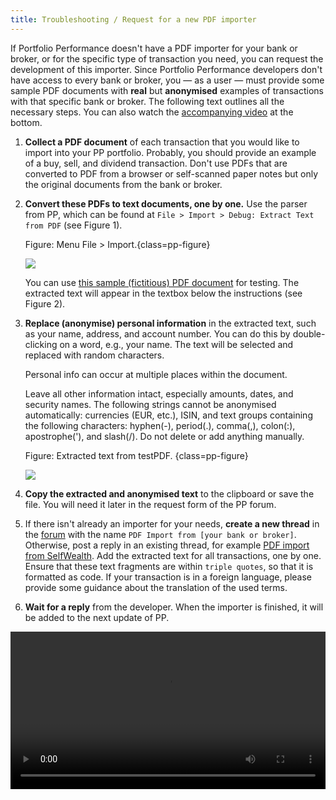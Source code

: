 ```yaml
---
title: Troubleshooting / Request for a new PDF importer
---
```


If Portfolio Performance doesn't have a PDF importer for your bank or broker, or for the specific type of transaction you need, you can request the development of this importer. Since Portfolio Performance developers don't have access to every bank or broker, you — as a user — must provide some sample PDF documents with **real** but **anonymised** examples of transactions with that specific bank or broker. The following text outlines all the necessary steps. You can also watch the [accompanying video](./requesting-new-importer.md#video-request-importer) at the bottom.

1. **Collect a PDF document** of each transaction that you would like to import into your PP portfolio. Probably, you should provide an example of a buy, sell, and dividend transaction. Don't use PDFs that are converted to PDF from a browser or self-scanned paper notes but only the original documents from the bank or broker.

2. **Convert these PDFs to text documents, one by one.** Use the parser from PP, which can be found at `File > Import > Debug: Extract Text from PDF` (see Figure 1).

    Figure: Menu File > Import.{class=pp-figure}

    ![](../reference/file/import/images/mnu-file-import.png)

    You can use [this sample (fictitious) PDF document](../../en/assets/PDF-Debug%20Testfile%20-%20Selfwealth-buy.pdf) for testing. The extracted text will appear in the textbox below the instructions (see Figure 2). 

3. **Replace (anonymise) personal information** in the extracted text, such as your name, address, and account number. You can do this by double-clicking on a word, e.g., your name. The text will be selected and replaced with random characters.

    Personal info can occur at multiple places within the document. 

    Leave all other information intact, especially amounts, dates, and security names. The following strings cannot be anonymised automatically: currencies (EUR, etc.), ISIN, and text groups containing the following characters: hyphen(-), period(.), comma(,), colon(:), apostrophe('), and slash(/). Do not delete or add anything manually.

    Figure: Extracted text from testPDF. {class=pp-figure}

    ![](images/pdf-import-extract-text.png)
     
4. **Copy the extracted and anonymised text** to the clipboard or save the file. You will need it later in the request form of the PP forum.
5. If there isn't already an importer for your needs, **create a new thread** in the [forum](https://forum.portfolio-performance.info/c/english/16) with the name `PDF Import from [your bank or broker]`. Otherwise, post a reply in an existing thread, for example [PDF import from SelfWealth](https://forum.portfolio-performance.info/t/pdf-import-from-selfwealth/17399). Add the extracted text for all transactions, one by one. Ensure that these text fragments are within ```triple quotes```, so that it is formatted as code. If your transaction is in a foreign language, please provide some guidance about the translation of the used terms.
6. **Wait for a reply** from the developer. When the importer is finished, it will be added to the next update of PP.

<a name = "video-request-importer"></a>

<video width="100%"  controls>
  <source src="../../assets/videos/request-importer/PP-request-importer.mp4" type="video/mp4">
</video>
